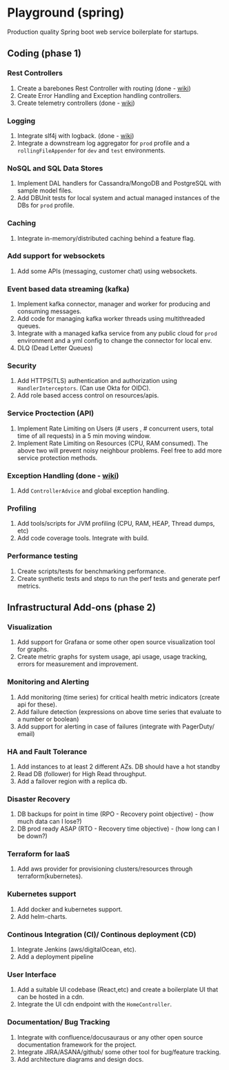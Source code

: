 # Playground (spring)
Production quality Spring boot web service boilerplate for startups.

## Coding (phase 1)

### Rest Controllers
1. Create a barebones Rest Controller with routing (done - [wiki](https://github.com/riteshmahato46/playground/wiki/REST-APIs))
2. Create Error Handling and Exception handling controllers.
3. Create telemetry controllers (done - [wiki](https://github.com/riteshmahato46/playground/wiki/REST-APIs))

### Logging 
1. Integrate slf4j with logback. (done - [wiki](https://github.com/riteshmahato46/playground/wiki/Logging))
2. Integrate a downstream log aggregator for `prod` profile and a `rollingFileAppender` for `dev` and `test` environments.

### NoSQL and SQL Data Stores
1. Implement DAL handlers for Cassandra/MongoDB and PostgreSQL with sample model files.
2. Add DBUnit tests for local system and actual managed instances of the DBs for `prod` profile.

### Caching
1. Integrate in-memory/distributed caching behind a feature flag.

### Add support for websockets
1. Add some APIs (messaging, customer chat) using websockets.

### Event based data streaming (kafka)
1. Implement kafka connector, manager and worker for producing and consuming messages.
2. Add code for managing kafka worker threads using multithreaded queues.
3. Integrate with a managed kafka service from any public cloud for `prod` environment and a yml config to change the connector for local env.
4. DLQ (Dead Letter Queues)

### Security
1. Add HTTPS(TLS) authentication and authorization using `HandlerInterceptors`. (Can use Okta for OIDC).
2. Add role based access control on resources/apis.

### Service Proctection (API)
1. Implement Rate Limiting on Users (# users , # concurrent users, total time of all requests) in a 5 min moving window.
2. Implement Rate Limiting on Resources (CPU, RAM consumed).
The above two will prevent noisy neighbour problems. Feel free to add more service protection methods.

### Exception Handling (done - [wiki](https://github.com/riteshmahato46/playground/wiki/Exception-Handling))
1. Add `ControllerAdvice` and global exception handling.

### Profiling
1. Add tools/scripts for JVM profiling (CPU, RAM, HEAP, Thread dumps, etc)
2. Add code coverage tools. Integrate with build.

### Performance testing
1. Create scripts/tests for benchmarking performance.
2. Create synthetic tests and steps to run the perf tests and generate perf metrics.


## Infrastructural Add-ons (phase 2)

### Visualization
1. Add support for Grafana or some other open source visualization tool for graphs.
2. Create metric graphs for system usage, api usage, usage tracking, errors for measurement and improvement.

### Monitoring and Alerting
1. Add monitoring (time series) for critical health metric indicators (create api for these).
2. Add failure detection (expressions on above time series that evaluate to a number or boolean)
3. Add support for alerting in case of failures (integrate with PagerDuty/ email)

### HA and Fault Tolerance
1. Add instances to at least 2 different AZs. DB should have a hot standby
2. Read DB (follower) for High Read throughput.
2. Add a failover region with a replica db.

### Disaster Recovery
1. DB backups for point in time (RPO - Recovery point objective) - (how much data can I lose?)
2. DB prod ready ASAP (RTO - Recovery time objective) - (how long can I be down?)

### Terraform for IaaS
1. Add aws provider for provisioning clusters/resources through terraform(kubernetes).

### Kubernetes support
1. Add docker and kubernetes support.
2. Add helm-charts.

### Continous Integration (CI)/ Continous deployment (CD)
1. Integrate Jenkins (aws/digitalOcean, etc).
2. Add a deployment pipeline

### User Interface
1. Add a suitable UI codebase (React,etc) and create a boilerplate UI that can be hosted in a cdn.
2. Integrate the UI cdn endpoint with the `HomeController`.

### Documentation/ Bug Tracking
1. Integrate with confluence/docusauraus or any other open source documentation framework for the project.
2. Integrate JIRA/ASANA/github/ some other tool for bug/feature tracking.
3. Add architecture diagrams and design docs.
